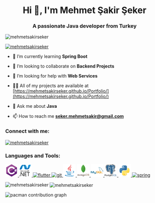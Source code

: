 <h1 align="center">Hi 👋, I'm Mehmet Şakir Şeker</h1>
<h3 align="center">A passionate Java developer from Turkey</h3>

<p align="left"> <img src="https://komarev.com/ghpvc/?username=mehmetsakirseker&label=Profile%20views&color=0e75b6&style=flat" alt="mehmetsakirseker" /> </p>

<p align="left"> <a href="https://github.com/ryo-ma/github-profile-trophy"><img src="https://github-profile-trophy.vercel.app/?username=mehmetsakirseker" alt="mehmetsakirseker" /></a> </p>

- 🌱 I’m currently learning **Spring Boot**

- 👯 I’m looking to collaborate on **Backend Projects**

- 🤝 I’m looking for help with **Web Services**

- 👨‍💻 All of my projects are available at [https://mehmetsakirseker.github.io/Portfolio/](https://mehmetsakirseker.github.io/Portfolio/)

- 💬 Ask me about **Java**

- 📫 How to reach me **seker.mehmetsakir@gmail.com**

<h3 align="left">Connect with me:</h3>
<p align="left">
<a href="https://linkedin.com/in/mehmetsaki̇rseker" target="blank"><img align="center" src="https://raw.githubusercontent.com/rahuldkjain/github-profile-readme-generator/master/src/images/icons/Social/linked-in-alt.svg" alt="mehmetsaki̇rseker" height="30" width="40" /></a>
</p>

<h3 align="left">Languages and Tools:</h3>
<p align="left"> <a href="https://www.w3schools.com/cs/" target="_blank" rel="noreferrer"> <img src="https://raw.githubusercontent.com/devicons/devicon/master/icons/csharp/csharp-original.svg" alt="csharp" width="40" height="40"/> </a> <a href="https://dotnet.microsoft.com/" target="_blank" rel="noreferrer"> <img src="https://raw.githubusercontent.com/devicons/devicon/master/icons/dot-net/dot-net-original-wordmark.svg" alt="dotnet" width="40" height="40"/> </a> <a href="https://flutter.dev" target="_blank" rel="noreferrer"> <img src="https://www.vectorlogo.zone/logos/flutterio/flutterio-icon.svg" alt="flutter" width="40" height="40"/> </a> <a href="https://git-scm.com/" target="_blank" rel="noreferrer"> <img src="https://www.vectorlogo.zone/logos/git-scm/git-scm-icon.svg" alt="git" width="40" height="40"/> </a> <a href="https://www.java.com" target="_blank" rel="noreferrer"> <img src="https://raw.githubusercontent.com/devicons/devicon/master/icons/java/java-original.svg" alt="java" width="40" height="40"/> </a> <a href="https://www.mongodb.com/" target="_blank" rel="noreferrer"> <img src="https://raw.githubusercontent.com/devicons/devicon/master/icons/mongodb/mongodb-original-wordmark.svg" alt="mongodb" width="40" height="40"/> </a> <a href="https://www.mysql.com/" target="_blank" rel="noreferrer"> <img src="https://raw.githubusercontent.com/devicons/devicon/master/icons/mysql/mysql-original-wordmark.svg" alt="mysql" width="40" height="40"/> </a> <a href="https://www.postgresql.org" target="_blank" rel="noreferrer"> <img src="https://raw.githubusercontent.com/devicons/devicon/master/icons/postgresql/postgresql-original-wordmark.svg" alt="postgresql" width="40" height="40"/> </a> <a href="https://www.python.org" target="_blank" rel="noreferrer"> <img src="https://raw.githubusercontent.com/devicons/devicon/master/icons/python/python-original.svg" alt="python" width="40" height="40"/> </a> <a href="https://spring.io/" target="_blank" rel="noreferrer"> <img src="https://www.vectorlogo.zone/logos/springio/springio-icon.svg" alt="spring" width="40" height="40"/> </a> </p>

<p><img align="left" src="https://github-readme-stats.vercel.app/api/top-langs?username=mehmetsakirseker&show_icons=true&locale=en&layout=compact" alt="mehmetsakirseker" /></p>

<p>&nbsp;<img align="center" src="https://github-readme-stats.vercel.app/api?username=mehmetsakirseker&show_icons=true&locale=en" alt="mehmetsakirseker" /></p>
<picture>
  <source media="(prefers-color-scheme: dark)" srcset="https://raw.githubusercontent.com/mehmetsakirseker/mehmetsakirseker/output/pacman-contribution-graph-dark.svg">
  <source media="(prefers-color-scheme: light)" srcset="https://raw.githubusercontent.com/mehmetsakirseker/mehmetsakirseker/output/pacman-contribution-graph.svg">
  <img alt="pacman contribution graph" src="https://raw.githubusercontent.com/mehmetsakirseker/mehmetsakirseker/output/pacman-contribution-graph.svg">
</picture>
